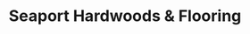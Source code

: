 ---
title: "Seaport Hardwoods & Flooring"
url: /clackamas/seaport-hardwoods-and-flooring/
shop: trade
---